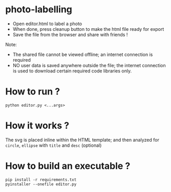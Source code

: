 # photo-labelling

- Open editor.html to label a photo
- When done, press cleanup button to make the html file ready for export
- Save the file from the browser and share with friends !

Note: 
- The shared file cannot be viewed offline; an internet connection is
required
- NO user data is saved anywhere outside the file; the internet connection is
used to download certain required code libraries only.

# How to run ?

```
python editor.py <...args>
```

# How it works ?

The svg is placed inline within the HTML template; and then
analyzed for `circle`, `ellipse` with `title` and `desc` (optional)

# How to build an executable ?

```
pip install -r requirements.txt
pyinstaller --onefile editor.py
```